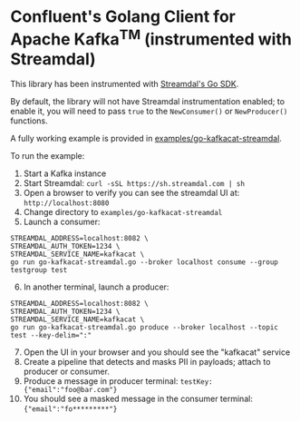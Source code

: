 Confluent's Golang Client for Apache Kafka<sup>TM</sup> (instrumented with Streamdal)
=====================================================================================

This library has been instrumented with [Streamdal's Go SDK](https://github.com/streamdal/streamdal/tree/main/sdks/go).

By default, the library will not have Streamdal instrumentation enabled; to enable it,
you will need to pass `true` to the `NewConsumer()` or `NewProducer()` functions.

A fully working example is provided in [examples/go-kafkacat-streamdal](examples/go-kafkacat-streamdal).

To run the example:

1. Start a Kafka instance
2. Start Streamdal: `curl -sSL https://sh.streamdal.com | sh`
3. Open a browser to verify you can see the streamdal UI at: `http://localhost:8080`
4. Change directory to `examples/go-kafkacat-streamdal`
5. Launch a consumer:
```
STREAMDAL_ADDRESS=localhost:8082 \
STREAMDAL_AUTH_TOKEN=1234 \
STREAMDAL_SERVICE_NAME=kafkacat \
go run go-kafkacat-streamdal.go --broker localhost consume --group testgroup test
```
6. In another terminal, launch a producer:
```
STREAMDAL_ADDRESS=localhost:8082 \
STREAMDAL_AUTH_TOKEN=1234 \
STREAMDAL_SERVICE_NAME=kafkacat \
go run go-kafkacat-streamdal.go produce --broker localhost --topic test --key-delim=":"
```
7. Open the UI in your browser and you should see the "kafkacat" service
8. Create a pipeline that detects and masks PII in payloads; attach to producer or consumer.
9. Produce a message in producer terminal: `testKey:{"email":"foo@bar.com"}`
10. You should see a masked message in the consumer terminal: `{"email":"fo*********"}`
